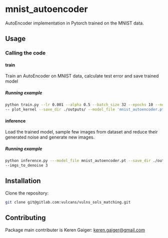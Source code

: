 # mnist_autoencoder
AutoEncoder implementation in Pytorch trained on the MNIST data.


## Usage
### Calling the code
#### train
Train an AutoEncoder on MNIST data, calculate test error and save trained model

##### Running example
```sh
python train.py --lr 0.001 --alpha 0.5 --batch_size 32 --epochs 10 --noise_var 0.5 --valid_split 0.22 --loss bce --plot_images
-- plot_kernel --save_dir ./outputs/ --model_file 'mnist_autoencoder.pt
```
#### inference
Load the trained model, sample few images from dataset and reduce their generated noise and generate new images. 

##### Running example
```sh
python inference.py ---model_file mnist_autoencoder.pt --save_dir ./outputs/ --noise_var 0.5 --imgs_to_gen 3
--imgs_to_denoise 3
```

## Installation

Clone the repository:

```sh
git clone git@gitlab.com:vulcans/vulns_sols_matching.git
```

## Contributing

Package main contributer is Keren Gaiger: keren.gaiger@gmail.com


